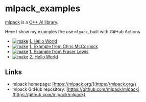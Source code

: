 # mlpack_examples

[mlpack](https://github.com/mlpack/mlpack) is a [C++ AI library](https://github.com/richelbilderbeek/cpp_ai_libraries).

Here I show my examples the use `mlpack`, built with GitHub Actions.

 * [![make](https://github.com/richelbilderbeek/mlpack_example_1/actions/workflows/make.yaml/badge.svg?branch=master)](https://github.com/richelbilderbeek/mlpack_example_1/actions/workflows/make.yaml) [1. Hello World](https://github.com/richelbilderbeek/mlpack_example_1)
 * [![make](https://github.com/richelbilderbeek/mlpack-examples/actions/workflows/make.yaml/badge.svg?branch=master)](https://github.com/richelbilderbeek/mlpack-examples/actions/workflows/make.yaml) [1. Example from Chris McCormick](https://github.com/richelbilderbeek/mlpack-examples)
 * [![make](https://github.com/richelbilderbeek/neuralnet/actions/workflows/make.yaml/badge.svg?branch=master)](https://github.com/richelbilderbeek/neuralnet/actions/workflows/make.yaml) [1. Example from Fraser Lewis](https://github.com/richelbilderbeek/neuralnet.git)
 * [![make](https://github.com/richelbilderbeek/mlpack_example_2/actions/workflows/make.yaml/badge.svg?branch=master)](https://github.com/richelbilderbeek/mlpack_example_2/actions/workflows/make.yaml) [2. Hello World](https://github.com/richelbilderbeek/mlpack_example_2)

## Links

 * mlpack homepage: [https://mlpack.org/](https://mlpack.org/)
 * mlpack GitHub repository: [https://github.com/mlpack/mlpack](https://github.com/mlpack/mlpack)
